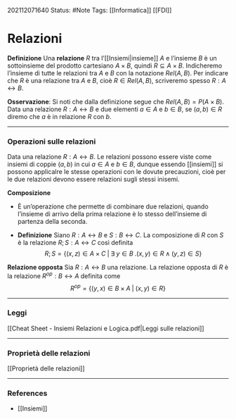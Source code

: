 202112071640
Status: #Note
Tags: [[Informatica]] [[FDI]]

# Relazioni

**Definizione**
Una **relazione** $R$ tra l’[[Insiemi|insieme]] $A$ e l’insieme $B$ è un sottoinsieme del prodotto cartesiano $A \times B$, quindi $R \subseteq A \times B$. Indicheremo l’insieme di tutte le relazioni tra $A$ e $B$ con la notazione $Rel(A, B)$. Per indicare che $R$ è una relazione tra $A$ e $B$, cioè $R \in Rel(A, B)$, scriveremo spesso $R: A \leftrightarrow B$.

**Osservazione**: Si noti che dalla definizione segue che $Rel(A, B) = P(A \times B)$. Data una relazione $R: A \leftrightarrow B$ e due elementi $a \in A$ e $b \in B$, se $(a, b) \in R$ diremo che $a$ è in relazione $R$ con $b$.

---

### Operazioni sulle relazioni

Data una relazione $R: A \leftrightarrow B$.
Le relazioni possono essere viste come insiemi di coppie $(a,b)$ in cui $a \in A$ e $b \in B$, dunque essendo [[insiemi]] si possono applicalre le stesse operazioni con le dovute precauzioni, cioè per le due relazioni devono essere relazioni sugli stessi inisemi.

**Composizione**
- È un’operazione che permette di combinare due relazioni, quando l’insieme di arrivo della prima relazione è lo stesso dell’insieme di partenza della seconda.

- **Definizione**
Siano $R: A \leftrightarrow B$ e $S: B \leftrightarrow C$. La composizione di $R$ con $S$ è la relazione $R; S : A \leftrightarrow C$ così definita
$$R;S = \{(x,z) \in A \times C \;|\; \exists \; y\in B\;.(x,y)\in R \land (y,z) \in S\}$$

**Relazione opposta**
Sia $R: A \leftrightarrow B$ una relazione. La relazione opposta di $R$ è la relazione $R^{op}: B \leftrightarrow A$ definita come
$$R^{op} = \{(y,x) \in B\times A \;|\; (x,y) \in R\}$$

---
### Leggi
[[Cheat Sheet - Insiemi Relazioni e Logica.pdf|Leggi sulle relazioni]]

---

### Proprietà delle relazioni
[[Proprietà delle relazioni]]

---
### References
- [[Insiemi]]
